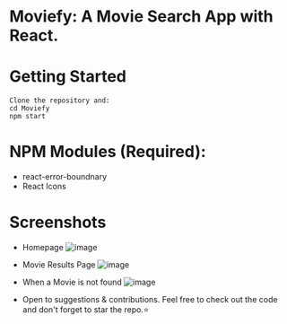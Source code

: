 # Moviefy: A Movie Search App with React.

 # Getting Started
 ```
Clone the repository and:
cd Moviefy
npm start
```
# NPM Modules (Required):
* react-error-boundnary
* React Icons

# Screenshots
* Homepage
 ![image](https://user-images.githubusercontent.com/44538497/117832437-1a882a00-b293-11eb-81f1-30fd9bc713cd.png)

* Movie Results Page
![image](https://user-images.githubusercontent.com/44538497/117832612-41466080-b293-11eb-8987-43d948f5e2d5.png)

* When a Movie is not found
![image](https://user-images.githubusercontent.com/44538497/117832844-7783e000-b293-11eb-83c3-3616d16c76db.png)

* Open to suggestions & contributions. Feel free to check out the code and don't forget to star the repo.:star:
